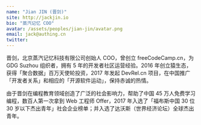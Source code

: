 ```yaml
---
name: "Jian JIN (晋剑)"
site: http://jackjin.io
bio: "蒸汽记忆 COO"
avatar: /assets/peoples/jian-jin/avatar.png
email: jack@authing.cn
twitter:
---
```


晋剑，北京蒸汽记忆科技有限公司创始人 COO，曾创立 freeCodeCamp.cn，为 GDG Suzhou 组织者，拥有 5 年的开发者社区运营经验。2016 年创立猿生态，获得「聚合数据」百万天使轮投资，2017 年发起 DevRel.cn 项目，在中国推广「开发者关系」和相应的「开源软件运动」，保持赤诚的热情。

由于晋剑在编程教育领域创造了广泛的社会影响力，帮助了中国 45 万人免费学习编程，数百人第一次拿到 Web 工程师 Offer，2017 年入选了「福布斯中国 30 位 30 岁以下杰出青年」社会企业榜单；并入选了达沃斯（世界经济论坛）全球杰出青年。

